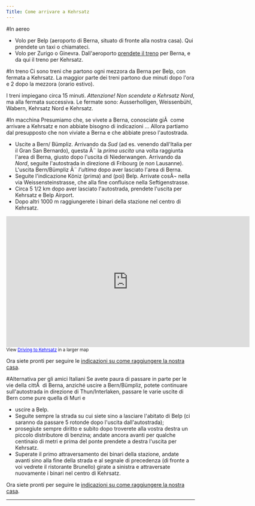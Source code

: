 ```yaml
---
Title: Come arrivare a Kehrsatz
---
```


#In aereo

- Volo per Belp (aeroporto di Berna, situato di fronte alla nostra casa). Qui prendete un taxi o chiamateci.
- Volo per Zurigo o Ginevra. Dall'aeroporto [prendete il treno](http://www.sbb.ch/it/index.htm) per Berna, e da qui il treno per Kehrsatz.

#In treno
Ci sono treni che partono ogni mezzora da Berna per Belp, con fermata a Kehrsatz. La maggior parte dei treni partono due minuti dopo l'ora e 2 dopo la mezzora (orario estivo).

I treni impiegano circa 15 minuti. *Attenzione! Non scendete a Kehrsatz Nord*, ma alla fermata successiva. Le fermate sono: Ausserholligen, Weissenbühl, Wabern, Kehrsatz Nord e Kehrsatz.

#In macchina
Presumiamo che, se vivete a Berna, conosciate giÃ  come arrivare a Kehrsatz e non abbiate bisogno di indicazioni ... Allora partiamo dal presupposto che non viviate a Berna e che abbiate preso l'autostrada.
 

- Uscite a Bern/ Bümpliz. Arrivando da *Sud* (ad es. venendo dall'Italia per il Gran San Bernardo), questa Ã¨ la *prima uscita* una volta raggiunta l'area di Berna, giusto dopo l'uscita di Niederwangen. Arrivando da *Nord*, seguite l'autostrada in direzione di Fribourg (e *non* Lausanne). L'uscita Bern/Bümpliz Ã¨ *l'ultima* dopo aver lasciato l'area di Berna.
- Seguite l'indicazione Köniz (prima) and (poi) Belp. Arrivate cosÃ¬ nella via Weissensteinstrasse, che alla fine confluisce nella Seftigenstrasse.
- Circa 5 1/2 km dopo aver lasciato l'autostrada, prendete l'uscita per Kehrsatz e Belp Airport.
- Dopo altri 1000 m raggiungerete i binari della stazione nel centro di Kehrsatz.

<iframe width="650" height="350" frameborder="0" scrolling="no" marginheight="0" marginwidth="0" src="http://maps.google.com/maps/ms?hl=en&amp;ie=UTF8&amp;source=embed&amp;msa=0&amp;msid=110476830793224828628.00046cb02d943d88ccaba&amp;ll=46.918145,7.474136&amp;spn=0.082076,0.22316&amp;z=12&amp;output=embed"></iframe><br /><small>View <a href="http://maps.google.com/maps/ms?hl=en&amp;ie=UTF8&amp;source=embed&amp;msa=0&amp;msid=110476830793224828628.00046cb02d943d88ccaba&amp;ll=46.918145,7.474136&amp;spn=0.082076,0.22316&amp;z=12" style="color:#0000FF;text-align:left">Driving to Kehrsatz</a> in a larger map</small>

Ora siete pronti per seguire le [indicazioni su come raggiungere la nostra casa](%base_url%/staff/oscar/fluhmattweg41-it).

#Alternativa per gli amici Italiani
Se avete paura di passare in parte per le vie della cittÃ  di Berna, anziché uscire a Bern/Bümpliz, potete continuare sull'autostrada in direzione di Thun/Interlaken, passare le varie uscite di Bern come pure quella di Muri e

- uscire a Belp.
- Seguite sempre la strada su cui siete sino a lasciare l'abitato di Belp (ci saranno da passare 5 rotonde dopo l'uscita dall'autostrada);
- prosegiute sempre diritto e subito dopo troverete alla vostra destra un piccolo distributore di benzina; andate ancora avanti per qualche centinaio di metri e prima del ponte prendete a destra l'uscita per Kehrsatz.
- Superate il primo attraversamento dei binari della stazione, andate avanti sino alla fine della strada e al segnale di precedenza (di fronte a voi vedrete il ristorante Brunello) girate a sinistra e attraversate nuovamente i binari nel centro di Kehrsatz.

Ora siete pronti per seguire le [indicazioni su come raggiungere la nostra casa](%base_url%/staff/oscar/fluhmattweg41-it).

---
